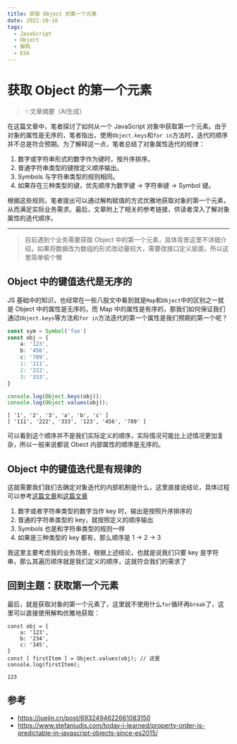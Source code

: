 ```yaml
---
title: 获取 Object 的第一个元素
date: 2022-10-16
tags: 
  - JavaScript
  - Object
  - 解构
  - ES6
---
```


# 获取 Object 的第一个元素

> ✨文章摘要（AI生成）

<!-- DESC SEP -->

在这篇文章中，笔者探讨了如何从一个 JavaScript 对象中获取第一个元素。由于对象的属性是无序的，笔者指出，使用`Object.keys`和`for in`方法时，迭代的顺序并不总是符合预期。为了解释这一点，笔者总结了对象属性迭代的规律：

1. 数字或字符串形式的数字作为键时，按升序排序。
2. 普通字符串类型的键按定义顺序输出。
3. Symbols 与字符串类型的规则相同。
4. 如果存在三种类型的键，优先顺序为数字键 -> 字符串键 -> Symbol 键。

根据这些规则，笔者提出可以通过解构赋值的方式优雅地获取对象的第一个元素，从而满足实际业务需求。最后，文章附上了相关的参考链接，供读者深入了解对象属性的迭代顺序。

<!-- DESC SEP -->

---

> 目前遇到个业务需要获取 Object 中的第一个元素，具体背景这里不详细介绍，如果将数据改为数组的形式改动量较大，需要改接口定义层面，所以这里简单偷个懒

## Object 中的键值迭代是无序的

JS 基础中的知识，也经常在一些八股文中看到就是`Map`和`Object`中的区别之一就是 Object 中的属性是无序的，而 Map 中的属性是有序的，那我们如何保证我们通过`Object.keys`等方法和`for in`方法迭代的第一个属性是我们预期的第一个呢？

```ts
const sym = Symbol('foo')
const obj = {
    a: '123',
    b: '456',
    c: '789',
    1: '111',
    2: '222',
    3: '333',
}

console.log(Object.keys(obj));
console.log(Object.values(obj));
```
	[ '1', '2', '3', 'a', 'b', 'c' ]
	[ '111', '222', '333', '123', '456', '789' ]

可以看到这个顺序并不是我们实际定义的顺序，实际情况可能比上述情况更加复杂，所以一般来说都说 Obect 内部属性的顺序是无序的。

## Object 中的键值迭代是有规律的

这就需要我们我们去确定对象迭代的内部机制是什么，这里直接说结论，具体过程可以参考[这篇文章](https://www.stefanjudis.com/today-i-learned/property-order-is-predictable-in-javascript-objects-since-es2015/)和[这篇文章](https://juejin.cn/post/6932494622661083150)

1.  数字或者字符串类型的数字当作 key 时，输出是按照升序排序的
2.  普通的字符串类型的 key，就按照定义的顺序输出
3.  Symbols 也是和字符串类型的规则一样
4.  如果是三种类型的 key 都有，那么顺序是 1 -> 2 -> 3

我这里主要考虑我的业务场景，根据上述结论，也就是说我们只要 key 是字符串，那么其遍历顺序就是我们定义的顺序，这就符合我们的需求了

## 回到主题：获取第一个元素

最后，就是获取对象的第一个元素了，这里就不使用什么`for`循环再`break`了，这里可以直接使用解构优雅地获取：

```ts{6}
const obj = {
	a: '123',
	b: '234',
	c: '345',
}
const [ firstItem ] = Object.values(obj); // 这里
console.log(firstItem);

```
	123

## 参考

- https://juejin.cn/post/6932494622661083150
- https://www.stefanjudis.com/today-i-learned/property-order-is-predictable-in-javascript-objects-since-es2015/

